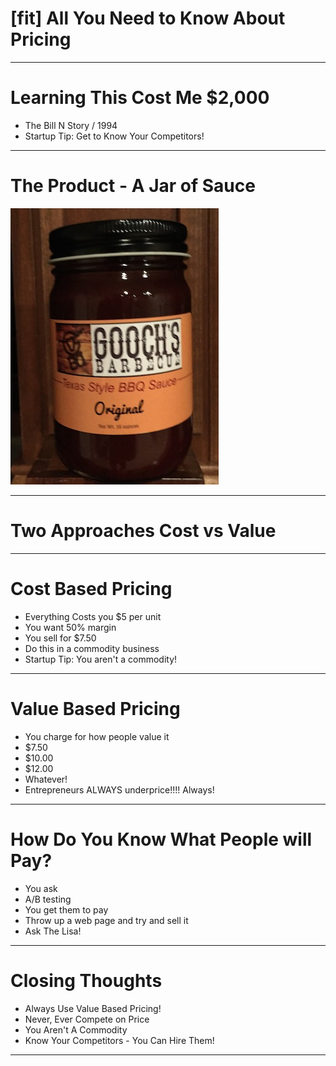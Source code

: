 # [fit] All You Need to Know About Pricing
---
# Learning This Cost Me $2,000

* The Bill N Story / 1994 
* Startup Tip: Get to Know Your Competitors!

---
# The Product - A Jar of Sauce

![sauce.jpg](sauce.jpg)

---

# Two Approaches Cost vs Value

---
# Cost Based Pricing

* Everything Costs you $5 per unit
* You want 50% margin
* You sell for $7.50
* Do this in a commodity business
* Startup Tip: You aren't a commodity!

---
# Value Based Pricing

* You charge for how people value it
* $7.50
* $10.00
* $12.00
* Whatever!
* Entrepreneurs ALWAYS underprice!!!! Always!

---
# How Do You Know What People will Pay?

* You ask
* A/B testing
* You get them to pay
* Throw up a web page and try and sell it
* Ask The Lisa!

---
# Closing Thoughts

* Always Use Value Based Pricing!
* Never, Ever Compete on Price
* You Aren't A Commodity
* Know Your Competitors - You Can Hire Them!

---
